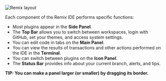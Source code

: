 ![Remix layout](https://raw.githubusercontent.com/ethereum/remix-workshops/master/Basics/interface_introduction/images/remix-layout.png)

Each component of the Remix IDE performs specific functions:

- Most plugins appear in the **Side Panel**.
- The **Top Bar** allows you to switch between workspaces, login with GitHub, set your themes, and access system settings.
- You can edit code in tabs on the **Main Panel**.
- You can view the results of transactions and other actions performed on the IDE in the **Terminal**.
- You can switch between plugins on the **Icon Panel**.
- The **Status Bar** provides info about your current branch, alerts, and tips.

**TIP: You can make a panel larger (or smaller) by dragging its border.**
